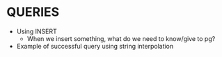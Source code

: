 # QUERIES

* Using INSERT
  * When we insert something, what do we need to know/give to pg?
* Example of successful query using string interpolation
